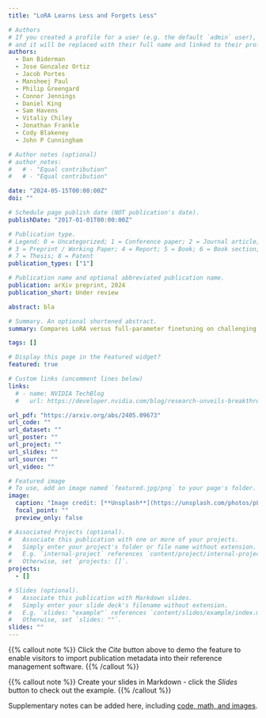 ```yaml
---
title: "LoRA Learns Less and Forgets Less"

# Authors
# If you created a profile for a user (e.g. the default `admin` user), write the username (folder name) here
# and it will be replaced with their full name and linked to their profile.
authors:
  - Dan Biderman
  - Jose Gonzalez Ortiz
  - Jacob Portes
  - Mansheej Paul
  - Philip Greengard
  - Connor Jennings
  - Daniel King
  - Sam Havens
  - Vitaliy Chiley
  - Jonathan Frankle
  - Cody Blakeney
  - John P Cunningham

# Author notes (optional)
# author_notes:
#   # - "Equal contribution"
#   # - "Equal contribution"

date: "2024-05-15T00:00:00Z"
doi: ""

# Schedule page publish date (NOT publication's date).
publishDate: "2017-01-01T00:00:00Z"

# Publication type.
# Legend: 0 = Uncategorized; 1 = Conference paper; 2 = Journal article;
# 3 = Preprint / Working Paper; 4 = Report; 5 = Book; 6 = Book section;
# 7 = Thesis; 8 = Patent
publication_types: ["1"]

# Publication name and optional abbreviated publication name.
publication: arXiv preprint, 2024
publication_short: Under review

abstract: bla

# Summary. An optional shortened abstract.
summary: Compares LoRA versus full-parameter finetuning on challenging code and math tasks; sheds light on the learning-forgetting tradeoffs. Showing that LoRA usually underperforms full finetuning in a new target domain while forgetting less of the source domain.

tags: []

# Display this page in the Featured widget?
featured: true

# Custom links (uncomment lines below)
links:
  # - name: NVIDIA TechBlog
  #   url: https://developer.nvidia.com/blog/research-unveils-breakthrough-deep-learning-tool-for-understanding-neural-activity-and-movement-control/

url_pdf: "https://arxiv.org/abs/2405.09673"
url_code: ""
url_dataset: ""
url_poster: ""
url_project: ""
url_slides: ""
url_source: ""
url_video: ""

# Featured image
# To use, add an image named `featured.jpg/png` to your page's folder.
image:
  caption: "Image credit: [**Unsplash**](https://unsplash.com/photos/pLCdAaMFLTE)"
  focal_point: ""
  preview_only: false

# Associated Projects (optional).
#   Associate this publication with one or more of your projects.
#   Simply enter your project's folder or file name without extension.
#   E.g. `internal-project` references `content/project/internal-project/index.md`.
#   Otherwise, set `projects: []`.
projects:
  - []

# Slides (optional).
#   Associate this publication with Markdown slides.
#   Simply enter your slide deck's filename without extension.
#   E.g. `slides: "example"` references `content/slides/example/index.md`.
#   Otherwise, set `slides: ""`.
slides: ""
---
```


{{% callout note %}}
Click the _Cite_ button above to demo the feature to enable visitors to import publication metadata into their reference management software.
{{% /callout %}}

{{% callout note %}}
Create your slides in Markdown - click the _Slides_ button to check out the example.
{{% /callout %}}

Supplementary notes can be added here, including [code, math, and images](https://wowchemy.com/docs/writing-markdown-latex/).
